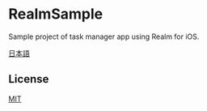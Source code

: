 # RealmSample

Sample project of task manager app using Realm for iOS.

[日本語](https://github.com/ttsutchi/RealmSample/blob/master/README.md)


## License

[MIT](https://opensource.org/licenses/mit-license.php)
